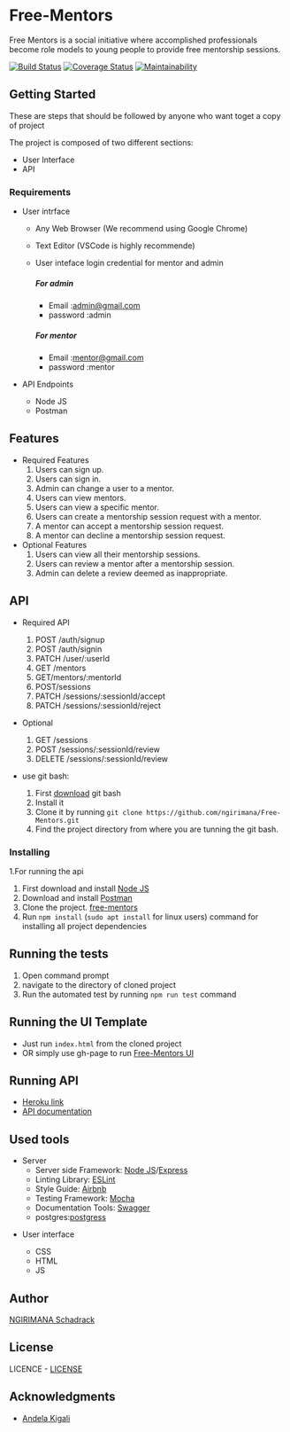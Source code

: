 # Free-Mentors

Free Mentors is a social initiative where accomplished professionals become role models to young people to provide free mentorship sessions.

[![Build Status](https://travis-ci.org/ngirimana/Free-Mentors.svg?branch=develop)](https://travis-ci.org/ngirimana/Free-Mentors) [![Coverage Status](https://coveralls.io/repos/github/ngirimana/Free-Mentors/badge.svg?branch=develop)](https://coveralls.io/github/ngirimana/Free-Mentors?branch=develop) [![Maintainability](https://api.codeclimate.com/v1/badges/98957c3773b0501405e5/maintainability)](https://codeclimate.com/github/ngirimana/Free-Mentors/maintainability)

## Getting Started

These are steps that should be followed by anyone who want toget a copy of project

The project is composed of two different sections:

- User Interface
- API

### Requirements

- User intrface

  - Any Web Browser (We recommend using Google Chrome)
  - Text Editor (VSCode is highly recommende)
  - User inteface login credential for mentor and admin

    ##### For admin

    - Email :admin@gmail.com
    - password :admin

    ##### For mentor

    - Email :mentor@gmail.com
    - password :mentor

- API Endpoints
  - Node JS
  - Postman

## Features

- Required Features
  1. Users can sign up.
  2. Users can sign in.
  3. Admin can change a user to a mentor.
  4. Users can view mentors.
  5. Users can view a specific mentor.
  6. Users can create a mentorship session request with a mentor.
  7. A mentor can accept a mentorship session request.
  8. A mentor can decline a mentorship session request.
- Optional Features
  1. Users can view all their mentorship sessions.
  2. Users can review a mentor after a mentorship session.
  3. Admin can delete a review deemed as inappropriate.

## API

- Required API
  1. POST /auth/signup
  2. POST /auth/signin
  3. PATCH /user/:userId
  4. GET /mentors
  5. GET/mentors/:mentorId
  6. POST/sessions
  7. PATCH /sessions/:sessionId/accept
  8. PATCH /sessions/:sessionId/reject
- Optional

  1. GET /sessions
  2. POST /sessions/:sessionId/review
  3. DELETE /sessions/:sessionId/review

- use git bash:
  1.  First [download](https://git-scm.com/downloads) git bash
  2.  Install it
  3.  Clone it by running `git clone https://github.com/ngirimana/Free-Mentors.git`
  4.  Find the project directory from where you are tunning the git bash.

### Installing

1.For running the api

1.  First download and install [Node JS](https://nodejs.org/en/download/)
2.  Download and install [Postman](https://www.getpostman.com/downloads/)
3.  Clone the project. [free-mentors](https://github.com/ngirimana/Free-Mentors/tree/develop)
4.  Run `npm install` (`sudo apt install` for linux users) command for installing all project dependencies

## Running the tests

1. Open command prompt
2. navigate to the directory of cloned project
3. Run the automated test by running `npm run test` command

## Running the UI Template

- Just run `index.html` from the cloned project
- OR simply use gh-page to run [Free-Mentors UI ](https://github.com/ngirimana/Free-Mentors/UI/)

## Running API

- [Heroku link](/free-mentors-web.herokuapp.com/)
- [API documentation](https://free-mentors-web.herokuapp.com/api-docs)

## Used tools

- Server
  - Server side Framework: [Node JS](https://nodejs.org/)/[Express](https://expressjs.com/)
  - Linting Library: [ESLint](https://eslint.org)
  - Style Guide: [Airbnb](https://github.com/airbnb/javascript)
  - Testing Framework: [Mocha](https://mochajs.org/)
  - Documentation Tools: [Swagger](https://swagger.io/tools/swagger-ui/)
  - postgres:[postgress](https://node-postgres.com)

* User interface

  - CSS
  - HTML
  - JS

## Author

[NGIRIMANA Schadrack](https://github.com/ngirimana/)

## License

LICENCE - [LICENSE](LICENCE.md)

## Acknowledgments

- [Andela Kigali](https://andela.com/)
